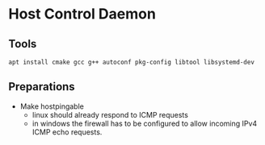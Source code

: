 Host Control Daemon
===================


Tools
-----

~~~
apt install cmake gcc g++ autoconf pkg-config libtool libsystemd-dev
~~~


Preparations
------------

* Make hostpingable
  * linux should already respond to ICMP requests
  * in windows the firewall has to be configured to allow incoming IPv4 ICMP echo requests.
